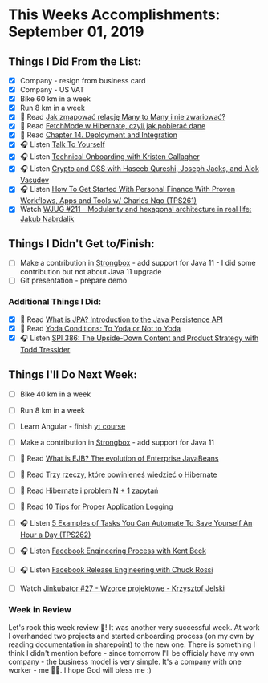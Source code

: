 # This Weeks Accomplishments: September 01, 2019

## Things I Did From the List:

- [x] Company - resign from business card
- [x] Company - US VAT
- [x] Bike 60 km in a week
- [x] Run 8 km in a week
- [x] 📗 Read [Jak zmapować relację Many to Many i nie zwariować?](https://sztukakodu.pl/jak-zmapowac-relacje-many-to-many-i-nie-zwariowac/?utm_source=jvm-bloggers.com&utm_medium=link&utm_campaign=jvm-bloggers)
- [x] 📗 Read [FetchMode w Hibernate, czyli jak pobierać dane](http://nullpointerexception.pl/fetchmode-w-hibernate-czyli-jak-pobierac-dane/?utm_source=jvm-bloggers.com&utm_medium=link&utm_campaign=jvm-bloggers)
- [x] 📗 Read [Chapter 14. Deployment and Integration](https://dennis-xlc.gitbooks.io/restful-java-with-jax-rs-2-0-2rd-edition/content/en/part1/chapter14/deployment_and_integration.html)
- [x] 🎧 Listen [Talk To Yourself](https://www.youtube.com/watch?v=9HZCfk88hJY)
- [x] 🎧 Listen [Technical Onboarding with Kristen Gallagher](https://softwareengineeringdaily.com/2019/08/22/technical-onboarding-with-kristen-gallagher/)
- [x] 🎧 Listen [Crypto and OSS with Haseeb Qureshi, Joseph Jacks, and Alok Vasudev](https://softwareengineeringdaily.com/2019/08/23/crypto-and-oss-with-haseeb-qureshi-joseph-jacks-and-alok-vasudev/)
- [x] 🎧 Listen [How To Get Started With Personal Finance With Proven Workflows, Apps and Tools w/ Charles Ngo (TPS261)](http://www.asianefficiency.com/podcast/261-charles-ngo/)
- [x] Watch [WJUG #211 - Modularity and hexagonal architecture in real life: Jakub Nabrdalik](https://youtu.be/ILBX9fa9aJo)

## Things I Didn't Get to/Finish:

- [ ] Make a contribution in [Strongbox](https://github.com/strongbox/strongbox) - add support for Java 11 - I did some contribution but not about Java 11 upgrade
- [ ] Git presentation - prepare demo

### Additional Things I Did:

- [x] 📗 Read [What is JPA? Introduction to the Java Persistence API](https://www.javaworld.com/article/3379043/what-is-jpa-introduction-to-the-java-persistence-api.html)
- [x] 📗 Read [Yoda Conditions: To Yoda or Not to Yoda](https://knowthecode.io/yoda-conditions-yoda-not-yoda)
- [x] 🎧 Listen [SPI 386: The Upside-Down Content and Product Strategy with Todd Tressider](https://www.smartpassiveincome.com/podcasts/the-upside-down-content-and-product-strategy-with-todd-tressider/)

## Things I'll Do Next Week:

- [ ] Bike 40 km in a week
- [ ] Run 8 km in a week
- [ ] Learn Angular - finish [yt course](https://www.youtube.com/watch?v=M3EMO8VqmUY&list=PLqq-6Pq4lTTb7JGBTogaJ8bm7f8VCvFkj&index=15)
- [ ] Make a contribution in [Strongbox](https://github.com/strongbox/strongbox) - add support for Java 11
- [ ] 📗 Read [What is EJB? The evolution of Enterprise JavaBeans](https://www.javaworld.com/article/3432125/what-is-ejb-the-evolution-of-enterprise-javabeans.html)
- [ ] 📗 Read [Trzy rzeczy, które powinieneś wiedzieć o Hibernate](http://nullpointerexception.pl/trzy-rzeczy-ktore-powinienes-wiedziec-o-hibernate/)
- [ ] 📗 Read [Hibernate i problem N + 1 zapytań](http://nullpointerexception.pl/hibernate-i-problem-n-plus-1-zapytan/)
- [ ] 📗 Read [10 Tips for Proper Application Logging](https://www.javacodegeeks.com/2011/01/10-tips-proper-application-logging.html)
- [ ] 🎧 Listen [5 Examples of Tasks You Can Automate To Save Yourself An Hour a Day (TPS262)](http://www.asianefficiency.com/podcast/262-automate-and-save/)
- [ ] 🎧 Listen [Facebook Engineering Process with Kent Beck](https://softwareengineeringdaily.com/2019/08/28/facebook-engineering-process-with-kent-beck/)
- [ ] 🎧 Listen [Facebook Release Engineering with Chuck Rossi](https://softwareengineeringdaily.com/2019/08/27/facebook-release-engineering-with-chuck-rossi/)
- [ ] Watch [Jinkubator #27 - Wzorce projektowe - Krzysztof Jelski](https://www.youtube.com/watch?v=RADOhncoohY)


### Week in Review
Let's rock this week review 👊! It was another very successful week. At work I overhanded two projects and started onboarding process (on my own by reading documentation in sharepoint) to the new one. There is something I think I didn't mention before - since tomorrow I'll be officialy have my own company - the business model is very simple. It's a company with one worker - me 💪💪. I hope God will bless me :) 
